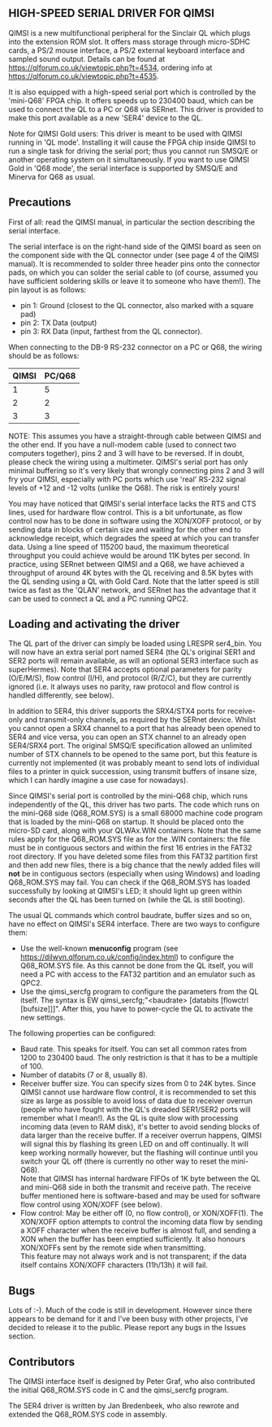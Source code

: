 HIGH-SPEED SERIAL DRIVER FOR QIMSI
----------------------------------
QIMSI is a new multifunctional peripheral for the Sinclair QL which plugs into the extension ROM slot. It offers mass storage through micro-SDHC cards, a PS/2 mouse interface, a PS/2 external keyboard interface and sampled sound output. Details can be found at https://qlforum.co.uk/viewtopic.php?t=4534, ordering info at https://qlforum.co.uk/viewtopic.php?t=4535.

It is also equipped with a high-speed serial port which is controlled by the 'mini-Q68' FPGA chip. It offers speeds up to 230400 baud, which can be used to connect the QL to a PC or Q68 via SERnet. This driver is provided to make this port available as a new 'SER4' device to the QL.

Note for QIMSI Gold users: This driver is meant to be used with QIMSI running in 'QL mode'. Installing it will cause the FPGA chip inside QIMSI to run a single task for driving the serial port; thus you cannot run SMSQ/E or another operating system on it simultaneously. If you want to use QIMSI Gold in 'Q68 mode', the serial interface is supported by SMSQ/E and Minerva for Q68 as usual.

Precautions
-----------
First of all: read the QIMSI manual, in particular the section describing the serial interface.

The serial interface is on the right-hand side of the QIMSI board as seen on the component side with the QL connector under (see page 4 of the QIMSI manual). It is recommended to solder three header pins onto the connector pads, on which you can solder the serial cable to (of course, assumed you have sufficient soldering skills or leave it to someone who have them!). The pin layout is as follows:

- pin 1: Ground (closest to the QL connector, also marked with a square pad)
- pin 2: TX Data (output)
- pin 3: RX Data (input, farthest from the QL connector).

When connecting to the DB-9 RS-232 connector on a PC or Q68, the wiring should be as follows:

| QIMSI | PC/Q68 |
|-------|--------|
|   1   |   5    |
|   2   |   2    |
|   3   |   3    |

NOTE: This assumes you have a straight-through cable between QIMSI and the other end. If you have a null-modem cable (used to connect two computers together), pins 2 and 3 will have to be reversed. If in doubt, please check the wiring using a multimeter. QIMSI's serial port has only minimal buffering so it's very likely that wrongly connecting pins 2 and 3 will fry your QIMSI, especially with PC ports which use 'real' RS-232 signal levels of +12 and -12 volts (unlike the Q68). The risk is entirely yours!

You may have noticed that QIMSI's serial interface lacks the RTS and CTS lines, used for hardware flow control. This is a bit unfortunate, as flow control now has to be done in software using the XON/XOFF protocol, or by sending data in blocks of certain size and waiting for the other end to acknowledge receipt, which degrades the speed at which you can transfer data. Using a line speed of 115200 baud, the maximum theoretical throughput you could achieve would be around 11K bytes per second. In practice, using SERnet between QIMSI and a Q68, we have achieved a throughput of around 4K bytes with the QL receiving and 8.5K bytes with the QL sending using a QL with Gold Card. Note that the latter speed is still twice as fast as the 'QLAN' network, and SERnet has the advantage that it can be used to connect a QL and a PC running QPC2.

Loading and activating the driver
---------------------------------
The QL part of the driver can simply be loaded using LRESPR <device>ser4_bin. You will now have an extra serial port named SER4 (the QL's original SER1 and SER2 ports will remain available, as will an optional SER3 interface such as superHermes). Note that SER4 accepts optional parameters for parity (O/E/M/S), flow control (I/H), and protocol (R/Z/C), but they are currently ignored (i.e. it always uses no parity, raw protocol and flow control is handled differently, see below).

In addition to SER4, this driver supports the SRX4/STX4 ports for receive-only and transmit-only channels, as required by the SERnet device. Whilst you cannot open a SRX4 channel to a port that has already been opened to SER4 and vice versa, you can open an STX channel to an already open SER4/SRX4 port. The original SMSQ/E specification allowed an unlimited number of STX channels to be opened to the same port, but this feature is currently not implemented (it was probably meant to send lots of individual files to a printer in quick succession, using transmit buffers of insane size, which I can hardly imagine a use case for nowadays).

Since QIMSI's serial port is controlled by the mini-Q68 chip, which runs independently of the QL, this driver has two parts. The code which runs on the mini-Q68 side (Q68_ROM.SYS) is a small 68000 machine code program that is loaded by the mini-Q68 on startup. It should be placed onto the micro-SD card, along with your QLWAx.WIN containers. Note that the same rules apply for the Q68_ROM.SYS file as for the .WIN containers: the file must be in contiguous sectors and within the first 16 entries in the FAT32 root directory. If you have deleted some files from this FAT32 partition first and then add new files, there is a big chance that the newly added files will **not** be in contiguous sectors (especially when using Windows) and loading Q68_ROM.SYS may fail. You can check if the Q68_ROM.SYS has loaded successfully by looking at QIMSI's LED; it should light up green within seconds after the QL has been turned on (while the QL is still booting).

The usual QL commands which control baudrate, buffer sizes and so on, have no effect on QIMSI's SER4 interface. There are two ways to configure them:

- Use the well-known **menuconfig** program (see https://dilwyn.qlforum.co.uk/config/index.html) to configure the Q68_ROM.SYS file. As this cannot be done from the QL itself, you will need a PC with access to the FAT32 partition and an emulator such as QPC2.
- Use the qimsi_sercfg program to configure the parameters from the QL itself. The syntax is EW qimsi_sercfg;"\<baudrate\> [databits [flowctrl [bufsize]]]". After this, you have to power-cycle the QL to activate the new settings.

The following properties can be configured:

- Baud rate. This speaks for itself. You can set all common rates from 1200 to 230400 baud. The only restriction is that it has to be a multiple of 100.
- Number of databits (7 or 8, usually 8).
- Receiver buffer size. You can specify sizes from 0 to 24K bytes. Since QIMSI cannot use hardware flow control, it is recommended to set this size as large as possible to avoid loss of data due to receiver overrun (people who have fought with the QL's dreaded SER1/SER2 ports will remember what I mean!). As the QL is quite slow with processing incoming data (even to RAM disk), it's better to avoid sending blocks of data larger than the receive buffer. If a receiver overrun happens, QIMSI will signal this by flashing its green LED on and off continually. It will keep working normally however, but the flashing will continue until you switch your QL off (there is currently no other way to reset the mini-Q68).\
Note that QIMSI has internal hardware FIFOs of 1K byte between the QL and mini-Q68 side in both the transmit and receive path. The receive buffer mentioned here is software-based and may be used for software flow control using XON/XOFF (see below).
- Flow control: May be either off (0, no flow control), or XON/XOFF(1). The XON/XOFF option attempts to control the incoming data flow by sending a XOFF character when the receive buffer is almost full, and sending a XON when the buffer has been emptied sufficiently. It also honours XON/XOFFs sent by the remote side when transmitting.\
This feature may not always work and is not transparent; if the data itself contains XON/XOFF characters (11h/13h) it will fail. 

Bugs
----
Lots of :-). Much of the code is still in development. However since there appears to be demand for it and I've been busy with other projects, I've decided to release it to the public. Please report any bugs in the Issues section.

Contributors
------------
The QIMSI interface itself is designed by Peter Graf, who also contributed the initial Q68_ROM.SYS code in C and the qimsi_sercfg program.

The SER4 driver is written by Jan Bredenbeek, who also rewrote and extended the Q68_ROM.SYS code in assembly.
